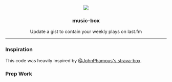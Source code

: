 <p align='center'> 
  <img src="https://github.com/jacc/music-box/blob/master/branding/preview.png">
  <h3 align="center">music-box</h3>
  <p align="center">Update a gist to contain your weekly plays on last.fm</p>
</p>

---

### Inspiration
This code was heavily inspired by [@JohnPhamous's strava-box](https://github.com/JohnPhamous/strava-box).

### Prep Work
